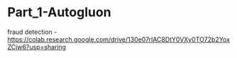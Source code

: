 # Part_1-Autogluon
fraud detection - https://colab.research.google.com/drive/130e07rIAC8DtY0VXy0TO72b2YoxZCjw6?usp=sharing
